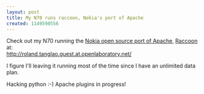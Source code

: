 ```yaml
---
layout: post
title: My N70 runs raccoon, Nokia's port of Apache
created: 1149590556
---
```

<p>
Check out my N70 running the <a href="http://opensource.nokia.com/projects/mobile-web-server/index.html">Nokia open source port of Apache</a>, <a href="http://sourceforge.net/project/showfiles.php?group_id=167580">Raccoon</a> at:
<br /><a href="http://roland.tanglao.guest.at.openlaboratory.net/">http://roland.tanglao.guest.at.openlaboratory.net/</a>
</p><p>
I figure I'll leaving it running most of the time since I have an unlimited data plan.
</p><p>
Hacking python :-) Apache  plugins in progress!
</p>
